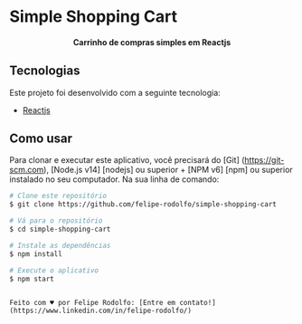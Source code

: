 <h1>
   Simple Shopping Cart
</h1>

<h4 align="center">
  Carrinho de compras simples em Reactjs
</h4>

## Tecnologias

Este projeto foi desenvolvido com a seguinte tecnologia:

-  [Reactjs](https://pt-br.reactjs.org/)

## Como usar

Para clonar e executar este aplicativo, você precisará do [Git] (https://git-scm.com), [Node.js v14] [nodejs] ou superior + [NPM v6] [npm] ou superior instalado no seu computador. Na sua linha de comando: 

```bash
# Clone este repositório
$ git clone https://github.com/felipe-rodolfo/simple-shopping-cart

# Vá para o repositório
$ cd simple-shopping-cart

# Instale as dependências
$ npm install

# Execute o aplicativo
$ npm start
```

```

Feito com ♥ por Felipe Rodolfo: [Entre em contato!] (https://www.linkedin.com/in/felipe-rodolfo/)